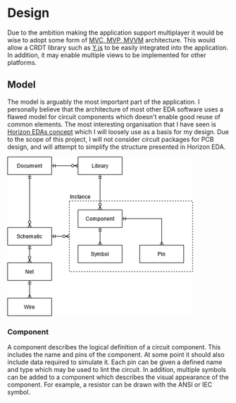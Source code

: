 # Design

Due to the ambition making the application support multiplayer it would be wise to adopt some form of [MVC, MVP, MVVM](https://stackoverflow.com/questions/19444431/what-is-difference-between-mvc-mvp-mvvm-design-pattern-in-terms-of-coding-c-s) architecture. This would allow a CRDT library such as [Y.js](https://docs.yjs.dev/) to be easily integrated into the application. In addition, it may enable multiple views to be implemented for other platforms.

## Model

The model is arguably the most important part of the application. I personally believe that the architecture of most other EDA software uses a flawed model for circuit components which doesn't enable good reuse of common elements. The most interesting organisation that I have seen is [Horizon EDAs concept](https://horizon-eda.readthedocs.io/en/latest/pool-why.html) which I will loosely use as a basis for my design. Due to the scope of this project, I will not consider circuit packages for PCB design, and will attempt to simplify the structure presented in Horizon EDA.

![Rough document hierarchy](diagrams/document-hierarchy.png)

### Component

A component describes the logical definition of a circuit component. This includes the name and pins of the component. At some point it should also include data required to simulate it. Each pin can be given a defined name and type which may be used to lint the circuit. In addition, multiple symbols can be added to a component which describes the visual appearance of the component. For example, a resistor can be drawn with the ANSI or IEC symbol.
